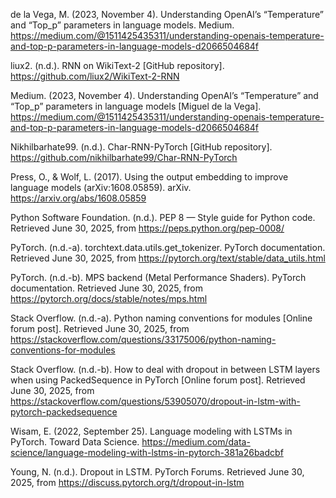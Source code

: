 
de la Vega, M. (2023, November 4). Understanding OpenAI’s “Temperature” and “Top_p” parameters in language models. Medium. https://medium.com/@1511425435311/understanding-openais-temperature-and-top-p-parameters-in-language-models-d2066504684f

liux2. (n.d.). RNN on WikiText-2 [GitHub repository]. https://github.com/liux2/WikiText-2-RNN

Medium. (2023, November 4). Understanding OpenAI’s “Temperature” and “Top_p” parameters in language models [Miguel de la Vega]. https://medium.com/@1511425435311/understanding-openais-temperature-and-top-p-parameters-in-language-models-d2066504684f

Nikhilbarhate99. (n.d.). Char-RNN-PyTorch [GitHub repository]. https://github.com/nikhilbarhate99/Char-RNN-PyTorch

Press, O., & Wolf, L. (2017). Using the output embedding to improve language models (arXiv:1608.05859). arXiv. https://arxiv.org/abs/1608.05859

Python Software Foundation. (n.d.). PEP 8 — Style guide for Python code. Retrieved June 30, 2025, from https://peps.python.org/pep-0008/

PyTorch. (n.d.-a). torchtext.data.utils.get_tokenizer. PyTorch documentation. Retrieved June 30, 2025, from https://pytorch.org/text/stable/data_utils.html

PyTorch. (n.d.-b). MPS backend (Metal Performance Shaders). PyTorch documentation. Retrieved June 30, 2025, from https://pytorch.org/docs/stable/notes/mps.html

Stack Overflow. (n.d.-a). Python naming conventions for modules [Online forum post]. Retrieved June 30, 2025, from https://stackoverflow.com/questions/33175006/python-naming-conventions-for-modules

Stack Overflow. (n.d.-b). How to deal with dropout in between LSTM layers when using PackedSequence in PyTorch [Online forum post]. Retrieved June 30, 2025, from https://stackoverflow.com/questions/53905070/dropout-in-lstm-with-pytorch-packedsequence

Wisam, E. (2022, September 25). Language modeling with LSTMs in PyTorch. Toward Data Science. https://medium.com/data-science/language-modeling-with-lstms-in-pytorch-381a26badcbf

Young, N. (n.d.). Dropout in LSTM. PyTorch Forums. Retrieved June 30, 2025, from https://discuss.pytorch.org/t/dropout-in-lstm